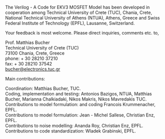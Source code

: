 
The Verilog - A Code for EKV3 MOSFET Model has been developed in cooperation
among Technical University of Crete (TUC), Chania, Crete, National Technical
University of Athens (NTUA), Athens, Greece and Swiss Federal Institute of
Technology (EPFL), Lausanne, Switzerland.

Your feedback is most welcome. Please direct inquiries, comments etc. to,

Prof. Matthias Bucher \
Technical University of Crete (TUC) \
73100 Chania, Crete, Greece \
phone: + 30 28210 37210 \
fax: + 30 28210 37542 \
bucher@electronics.tuc.gr

Main contributions:

Coordination: Matthias Bucher, TUC. \
Coding, implementation and testing: Antonios Bazigos, NTUA, Matthias Bucher, Marianna Chalkiadaki, Nikos Makris, Nikos Mavredakis TUC. \
Contributions to model formulation: and coding Francois Krummenacher, EPFL. \
Contributions to model formulation: Jean - Michel Sallese, Christian Enz, EPFL. \
Contributions to noise modelling: Ananda Roy, Christian Enz, EPFL. \
Contributions to code standardization:  Wladek Grabinski, EPFL. 

